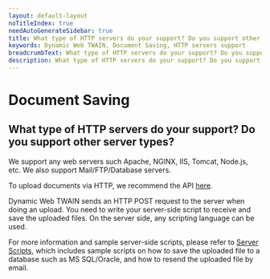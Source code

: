```yaml
---
layout: default-layout
noTitleIndex: true
needAutoGenerateSidebar: true
title: What type of HTTP servers do your support? Do you support other server types?
keywords: Dynamic Web TWAIN, Document Saving, HTTP servers support
breadcrumbText: What type of HTTP servers do your support? Do you support other server types?
description: What type of HTTP servers do your support? Do you support other server types?
---
```


# Document Saving

## What type of HTTP servers do your support? Do you support other server types?

We support any web servers such Apache, NGINX, IIS, Tomcat, Node.js, etc. We also support Mail/FTP/Database servers.

To upload documents via HTTP, we recommend the API <a href="/web-twain/docs/general-usage/image-export/index.html#upload" target="_blank">here</a>.

Dynamic Web TWAIN sends an HTTP POST request to the server when doing an upload. You need to write your server-side script to receive and save the uploaded files. On the server side, any scripting language can be used.

For more information and sample server-side scripts, please refer to <a href="/web-twain/docs/general-usage/server-side-scripting.html" target="_blank">Server Scripts</a>, which includes sample scripts on how to save the uploaded file to a database such as MS SQL/Oracle, and how to resend the uploaded file by email.
